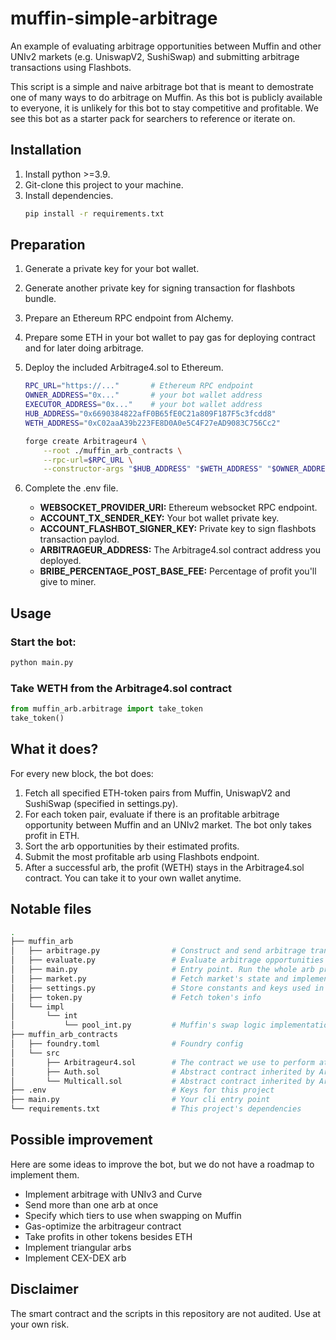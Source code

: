 # muffin-simple-arbitrage

An example of evaluating arbitrage opportunities between Muffin and other UNIv2 markets (e.g. UniswapV2, SushiSwap) and submitting arbitrage transactions using Flashbots.

This script is a simple and naive arbitrage bot that is meant to demostrate one of many ways to do arbitrage on Muffin. As this bot is publicly available to everyone, it is unlikely for this bot to stay competitive and profitable. We see this bot as a starter pack for searchers to reference or iterate on.

## Installation

1.  Install python >=3.9.
2.  Git-clone this project to your machine.
3.  Install dependencies.
    ```bash
    pip install -r requirements.txt
    ```

## Preparation

1.  Generate a private key for your bot wallet.
2.  Generate another private key for signing transaction for flashbots bundle.
3.  Prepare an Ethereum RPC endpoint from Alchemy.
4.  Prepare some ETH in your bot wallet to pay gas for deploying contract and for later doing arbitrage.
5.  Deploy the included Arbitrage4.sol to Ethereum.

    ```bash
    RPC_URL="https://..."       # Ethereum RPC endpoint
    OWNER_ADDRESS="0x..."       # your bot wallet address
    EXECUTOR_ADDRESS="0x..."    # your bot wallet address
    HUB_ADDRESS="0x6690384822afF0B65fE0C21a809F187F5c3fcdd8"
    WETH_ADDRESS="0xC02aaA39b223FE8D0A0e5C4F27eAD9083C756Cc2"

    forge create Arbitrageur4 \
        --root ./muffin_arb_contracts \
        --rpc-url=$RPC_URL \
        --constructor-args "$HUB_ADDRESS" "$WETH_ADDRESS" "$OWNER_ADDRESS" "$EXECUTOR_ADDRESS"
    ```

6.  Complete the .env file.
    - **WEBSOCKET_PROVIDER_URI:** Ethereum websocket RPC endpoint.
    - **ACCOUNT_TX_SENDER_KEY:** Your bot wallet private key.
    - **ACCOUNT_FLASHBOT_SIGNER_KEY:** Private key to sign flashbots transaction paylod.
    - **ARBITRAGEUR_ADDRESS:** The Arbitrage4.sol contract address you deployed.
    - **BRIBE_PERCENTAGE_POST_BASE_FEE:** Percentage of profit you'll give to miner.

## Usage

### Start the bot:

```bash
python main.py
```

### Take WETH from the Arbitrage4.sol contract

```python
from muffin_arb.arbitrage import take_token
take_token()
```

## What it does?

For every new block, the bot does:

1.  Fetch all specified ETH-token pairs from Muffin, UniswapV2 and SushiSwap (specified in settings.py).
2.  For each token pair, evaluate if there is an profitable arbitrage opportunity between Muffin and an UNIv2 market. The bot only takes profit in ETH.
3.  Sort the arb opportunities by their estimated profits.
4.  Submit the most profitable arb using Flashbots endpoint.
5.  After a successful arb, the profit (WETH) stays in the Arbitrage4.sol contract. You can take it to your own wallet anytime.

## Notable files

```bash
.
├── muffin_arb
│   ├── arbitrage.py                # Construct and send arbitrage transaction
│   ├── evaluate.py                 # Evaluate arbitrage opportunities
│   ├── main.py                     # Entry point. Run the whole arb process
│   ├── market.py                   # Fetch market's state and implement swap logics
│   ├── settings.py                 # Store constants and keys used in this project
│   ├── token.py                    # Fetch token's info
│   └── impl
│       └── int
│           └── pool_int.py         # Muffin's swap logic implementation
├── muffin_arb_contracts
│   ├── foundry.toml                # Foundry config
│   └── src
│       ├── Arbitrageur4.sol        # The contract we use to perform atomic arbitrage
│       ├── Auth.sol                # Abstract contract inherited by Arbitrageur4.sol
│       └── Multicall.sol           # Abstract contract inherited by Arbitrageur4.sol
├── .env                            # Keys for this project
├── main.py                         # Your cli entry point
└── requirements.txt                # This project's dependencies
```

## Possible improvement

Here are some ideas to improve the bot, but we do not have a roadmap to implement them.

- Implement arbitrage with UNIv3 and Curve
- Send more than one arb at once
- Specify which tiers to use when swapping on Muffin
- Gas-optimize the arbitrageur contract
- Take profits in other tokens besides ETH
- Implement triangular arbs
- Implement CEX-DEX arb


## Disclaimer

The smart contract and the scripts in this repository are not audited. Use at your own risk.
